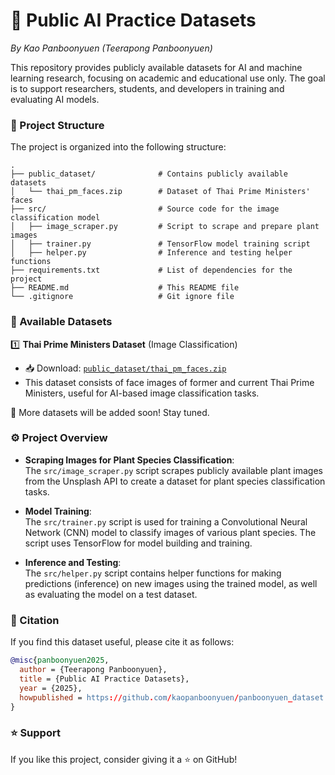 # 📂 Public AI Practice Datasets  
*By Kao Panboonyuen (Teerapong Panboonyuen)*  

This repository provides publicly available datasets for AI and machine learning research, focusing on academic and educational use only. The goal is to support researchers, students, and developers in training and evaluating AI models.  

### 📂 Project Structure
The project is organized into the following structure:

```
.
├── public_dataset/              # Contains publicly available datasets
│   └── thai_pm_faces.zip        # Dataset of Thai Prime Ministers' faces
├── src/                         # Source code for the image classification model
│   ├── image_scraper.py         # Script to scrape and prepare plant images
│   ├── trainer.py               # TensorFlow model training script
│   ├── helper.py                # Inference and testing helper functions
├── requirements.txt             # List of dependencies for the project
├── README.md                    # This README file
└── .gitignore                   # Git ignore file
```

### 📌 Available Datasets  
1️⃣ **Thai Prime Ministers Dataset** (Image Classification)  
- 📥 Download: [`public_dataset/thai_pm_faces.zip`](public_dataset/thai_pm_faces.zip)  
- This dataset consists of face images of former and current Thai Prime Ministers, useful for AI-based image classification tasks.  

🚀 More datasets will be added soon! Stay tuned.  

### ⚙️ Project Overview

- **Scraping Images for Plant Species Classification**:  
  The `src/image_scraper.py` script scrapes publicly available plant images from the Unsplash API to create a dataset for plant species classification tasks.  

- **Model Training**:  
  The `src/trainer.py` script is used for training a Convolutional Neural Network (CNN) model to classify images of various plant species. The script uses TensorFlow for model building and training.  

- **Inference and Testing**:  
  The `src/helper.py` script contains helper functions for making predictions (inference) on new images using the trained model, as well as evaluating the model on a test dataset.

### 📜 Citation  
If you find this dataset useful, please cite it as follows:  

```bibtex
@misc{panboonyuen2025,
  author = {Teerapong Panboonyuen},
  title = {Public AI Practice Datasets},
  year = {2025},
  howpublished = https://github.com/kaopanboonyuen/panboonyuen_dataset
}
```

### ⭐ Support  
If you like this project, consider giving it a ⭐ on GitHub!